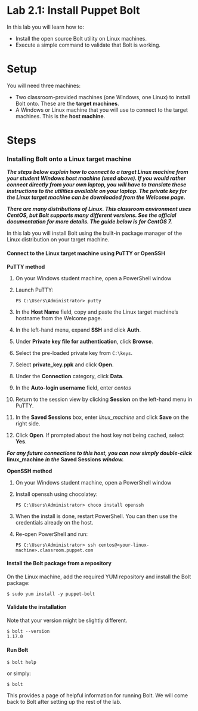 # Lab 2.1: Install Puppet Bolt

In this lab you will learn how to:

* Install the open source Bolt utility on Linux machines.
* Execute a simple command to validate that Bolt is working.

# Setup

You will need three machines:

* Two classroom-provided machines (one Windows, one Linux) to install Bolt onto. These are the **target machines**.
* A Windows or Linux machine that you will use to connect to the target machines. This is the **host machine**.

# Steps

### Installing Bolt onto a **Linux** target machine

**_The steps below explain how to connect to a target Linux machine from your student Windows host machine (used above). If you would rather connect directly from your own laptop, you will have to translate these instructions to the utilities available on your laptop. The private key for the Linux target machine can be downloaded from the Welcome page._**

**_There are many distributions of Linux. This classroom environment uses CentOS, but Bolt supports many different versions. See the official documentation for more details. The guide below is for CentOS 7._**

In this lab you will install Bolt using the built-in package manager of the Linux distribution on your target machine.

#### Connect to the Linux target machine using PuTTY or OpenSSH

**PuTTY method**

1. On your Windows student machine, open a PowerShell window
1. Launch PuTTY:

   ```PS C:\Users\Administrator> putty```

1. In the **Host Name** field, copy and paste the Linux target machine’s hostname from the Welcome page.
1. In the left-hand menu, expand **SSH** and click **Auth**.
1. Under **Private key file for authentication**, click **Browse**.
1. Select the pre-loaded private key from `C:\keys`.
1. Select **private_key.ppk** and click **Open**.
1. Under the **Connection** category, click **Data**.
1. In the **Auto-login username** field, enter *centos*
1. Return to the session view by clicking **Session** on the left-hand menu in PuTTY.
1. In the **Saved Sessions** box, enter *linux_machine* and click **Save** on the right side.
1. Click **Open**. If prompted about the host key not being cached, select **Yes**.

**_For any future connections to this host, you can now simply double-click_** **linux_machine** **_in the_** **Saved Sessions** **_window._**

**OpenSSH method**

1. On your Windows student machine, open a PowerShell window
1. Install openssh using chocolatey:

   ```PS C:\Users\Administrator> choco install openssh```

1. When the install is done, restart PowerShell. You can then use the credentials already on the host.
1. Re-open PowerShell and run:

   ```PS C:\Users\Administrator> ssh centos@<your-linux-machine>.classroom.puppet.com```

#### Install the Bolt package from a repository

On the Linux machine, add the required YUM repository and install the Bolt package:

```$ sudo yum install -y puppet-bolt```

#### Validate the installation

Note that your version might be slightly different.

```
$ bolt --version
1.17.0
```

#### Run Bolt

```$ bolt help```

or simply:

```$ bolt```

This provides a page of helpful information for running Bolt. We will come back to Bolt after setting up the rest of the lab.
